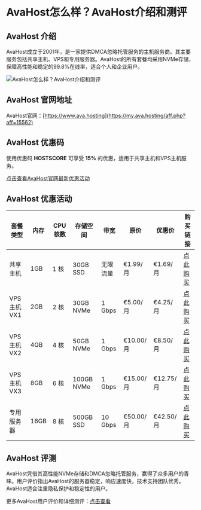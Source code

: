 # AvaHost怎么样？AvaHost介绍和测评

## AvaHost 介绍
AvaHost成立于2001年，是一家提供DMCA忽略托管服务的主机服务商。其主要服务包括共享主机、VPS和专用服务器。AvaHost的所有套餐均采用NVMe存储，保障高性能和稳定的99.8%在线率，适合个人和企业用户。

![AvaHost怎么样？AvaHost介绍和测评](https://github.com/user-attachments/assets/f66e13cf-c83e-4ebc-b35f-c3fa2dcff2b6)

## AvaHost 官网地址
AvaHost官网：[https://www.ava.hosting](https://my.ava.hosting/aff.php?aff=15562)

## AvaHost 优惠码
使用优惠码 **HOSTSCORE** 可享受 **15%** 的优惠，适用于共享主机和VPS主机服务。

[点击查看AvaHost官网最新优惠活动](https://my.ava.hosting/aff.php?aff=15562)

## AvaHost 优惠活动

| 套餐类型   | 内存   | CPU核数  | 存储空间    | 带宽        | 原价         | 优惠价         | 购买链接                                               |
| ---------- | ------ | -------- | ----------- | ----------- | ------------ | -------------- | ------------------------------------------------------ |
| 共享主机   | 1GB    | 1 核     | 30GB SSD    | 无限流量    | €1.99/月     | €1.69/月       | [点此购买](https://my.ava.hosting/aff.php?aff=15562)                     |
| VPS主机VX1 | 2GB    | 2 核     | 30GB NVMe   | 1 Gbps      | €5.00/月     | €4.25/月       | [点此购买](https://my.ava.hosting/aff.php?aff=15562)                     |
| VPS主机VX2 | 4GB    | 4 核     | 50GB NVMe   | 1 Gbps      | €10.00/月    | €8.50/月       | [点此购买](https://my.ava.hosting/aff.php?aff=15562)                     |
| VPS主机VX3 | 8GB    | 6 核     | 100GB NVMe  | 1 Gbps      | €15.00/月    | €12.75/月      | [点此购买](https://my.ava.hosting/aff.php?aff=15562)                     |
| 专用服务器 | 16GB   | 8 核     | 500GB SSD   | 10 Gbps     | €50.00/月    | €42.50/月      | [点此购买](https://my.ava.hosting/aff.php?aff=15562)                     |

## AvaHost 评测
AvaHost凭借其高性能NVMe存储和DMCA忽略托管服务，赢得了众多用户的青睐。用户评价指出AvaHost的服务器稳定，响应速度快，技术支持团队优秀。AvaHost适合注重隐私保护和稳定性的用户。

更多AvaHost用户评价和详细测评：[点击查看](https://my.ava.hosting/aff.php?aff=15562)
